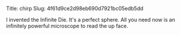 Title: chirp
Slug: 4f61d9ce2d98eb690d7921bc05edb5dd

I invented the Infinite Die. It's a perfect sphere. All you need now is an infinitely powerful microscope to read the up face.
